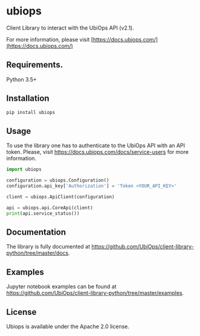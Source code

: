 # ubiops
Client Library to interact with the UbiOps API (v2.1).

For more information, please visit [https://docs.ubiops.com/](https://docs.ubiops.com/)

## Requirements.

Python 3.5+

## Installation

```sh
pip install ubiops
```

## Usage
To use the library one has to authenticate to the UbiOps API with an API token. 
Please, visit https://docs.ubiops.com/docs/service-users for more information. 

```python
import ubiops

configuration = ubiops.Configuration()
configuration.api_key['Authorization'] = 'Token <YOUR_API_KEY>'

client = ubiops.ApiClient(configuration)

api = ubiops.api.CoreApi(client)
print(api.service_status())
```

## Documentation
The library is fully documented at https://github.com/UbiOps/client-library-python/tree/master/docs.


## Examples
Jupyter notebook examples can be found at https://github.com/UbiOps/client-library-python/tree/master/examples.

## License
Ubiops is available under the Apache 2.0 license.
